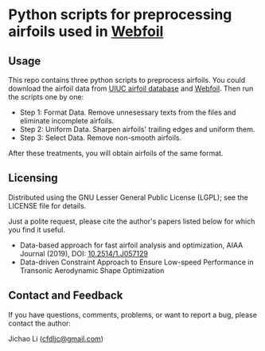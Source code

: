 # Python scripts for preprocessing airfoils used in [Webfoil](http://mdolab.engin.umich.edu/webfoil)

## Usage
This repo contains three python scripts to preprocess airfoils.
You could download the airfoil data from [UIUC airfoil database](http://m-selig.ae.illinois.edu/ads/coord_database.html) and [Webfoil](http://mdolab.engin.umich.edu/webfoil). Then  run the scripts one by one:

- Step 1: Format Data. Remove unnesessary texts from the files and eliminate incomplete airfoils.
- Step 2: Uniform Data. Sharpen airfoils' trailing edges and uniform them.
- Step 3: Select Data. Remove non-smooth airfoils.

After these treatments, you will obtain airfoils of the same format.

## Licensing
Distributed using the GNU Lesser General Public License (LGPL); see the LICENSE file for details.

Just a polite request, please cite the author's papers listed below for which you find it useful.

- Data-based approach for fast airfoil analysis and optimization, AIAA Journal (2019), DOI: [10.2514/1.J057129](https://doi.org/10.2514/1.J057129)
- Data-driven Constraint Approach to Ensure Low-speed Performance in Transonic Aerodynamic Shape Optimization

## Contact and Feedback
If you have questions, comments, problems, or want to report a bug, please contact the author:

Jichao Li (cfdljc@gmail.com)





